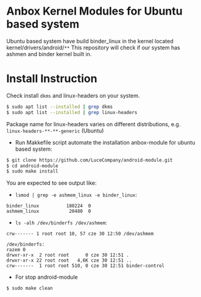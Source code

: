 # Anbox Kernel Modules for Ubuntu based system

Ubuntu based system have build binder_linux in the kernel located kernel/drivers/android/`**`
This repository will check if our system has ashmen and binder kernel built in.
# Install Instruction
Check install `dkms` and linux-headers on your system.
```sh
$ sudo apt list --installed | grep dkms
$ sudo apt list --installed | grep linux-headers
```
Package name for linux-headers varies on different distributions, e.g.
`linux-headers-**-**-generic` (Ubuntu)


* Run Makkefile script automate the installation anbox-module for ubuntu based system:
```sh
$ git clone https://github.com/LuceCompany/android-module.git
$ cd android-module
$ sudo make install
```
You are expected to see output like:
* `lsmod | grep -e ashmem_linux -e binder_linux`:

```
binder_linux          180224  0
ashmem_linux           20480  0
```
* `ls -alh /dev/binderfs /dev/ashmem`:
```
crw------- 1 root root 10, 57 cze 30 12:50 /dev/ashmem

/dev/binderfs:
razem 0
drwxr-xr-x  2 root root      0 cze 30 12:51 .
drwxr-xr-x 22 root root   4,6K cze 30 12:51 ..
crw-------  1 root root 510, 0 cze 30 12:51 binder-control
```

* For stop android-module
```sh
$ sudo make clean
```
